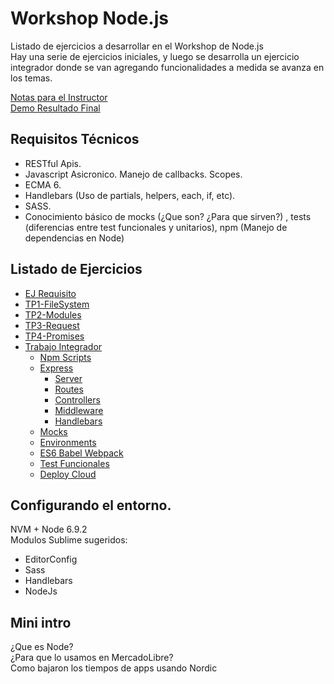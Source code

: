 # Workshop Node.js
Listado de ejercicios a desarrollar en el Workshop de Node.js  
Hay una serie de ejercicios iniciales, y luego se desarrolla un ejercicio integrador donde se van agregando funcionalidades a medida se avanza en los temas.

[Notas para el Instructor](https://docs.google.com/document/d/1J7d2IMq4y3iUmN40U_P_lBVnjfcVfQXF7tmeSfROuWc/edit)  
[Demo Resultado Final](https://workshop-node.herokuapp.com/)

## Requisitos Técnicos
- RESTful Apis.  
- Javascript Asicronico. Manejo de callbacks. Scopes.  
- ECMA 6.  
- Handlebars (Uso de partials, helpers, each, if, etc).  
- SASS.  
- Conocimiento básico de mocks (¿Que son? ¿Para que sirven?) , tests (diferencias entre test funcionales y unitarios), npm (Manejo de dependencias en Node)

## Listado de Ejercicios
- [EJ Requisito](https://github.com/fallemand/workshop-nodejs/tree/master/ej0-requirement)
- [TP1-FileSystem](https://github.com/fallemand/workshop-nodejs/tree/master/ej1-filesystem)
- [TP2-Modules](https://github.com/fallemand/workshop-nodejs/tree/master/ej2-modules)
- [TP3-Request](https://github.com/fallemand/workshop-nodejs/tree/master/ej3-request)
- [TP4-Promises](https://github.com/fallemand/workshop-nodejs/tree/master/ej4-promises)
- [Trabajo Integrador](https://github.com/fallemand/workshop-nodejs/tree/master/tp)
  * [Npm Scripts](https://github.com/fallemand/workshop-nodejs/tree/master/tp#parte-1--npm-scripts) 
  * [Express](https://github.com/fallemand/workshop-nodejs/tree/master/tp#parte-2--express) 
    - [Server](https://github.com/fallemand/workshop-nodejs/tree/master/tp#a-configurar-server)
    - [Routes](https://github.com/fallemand/workshop-nodejs/tree/master/tp#b-router)
    - [Controllers](https://github.com/fallemand/workshop-nodejs/tree/master/tp#c-controllers)
    - [Middleware](https://github.com/fallemand/workshop-nodejs/tree/master/tp#c-middleware)
    - [Handlebars](https://github.com/fallemand/workshop-nodejs/tree/master/tp#d-handlebars)
  * [Mocks](https://github.com/fallemand/workshop-nodejs/tree/master/tp#parte-3--mocks-nock) 
  * [Environments](https://github.com/fallemand/workshop-nodejs/tree/master/tp#parte-4--environments) 
  * [ES6 Babel Webpack](https://github.com/fallemand/workshop-nodejs/tree/master/tp#parte-6--es6---babel---webpack) 
  * [Test Funcionales](https://github.com/fallemand/workshop-nodejs/tree/master/tp#parte-7--test-funcionales-con-nightwatch) 
  * [Deploy Cloud](https://github.com/fallemand/workshop-nodejs/tree/master/tp#parte-8--cloud-deploy-openshift) 
  
## Configurando el entorno.
NVM + Node 6.9.2  
Modulos Sublime sugeridos:   
- EditorConfig   
- Sass   
- Handlebars   
- NodeJs   

## Mini intro
¿Que es Node?   
¿Para que lo usamos en MercadoLibre?   
Como bajaron los tiempos de apps usando Nordic   
